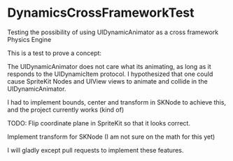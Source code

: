 DynamicsCrossFrameworkTest
==========================

Testing the possibility of using UIDynamicAnimator as a cross framework Physics Engine

This is a test to prove a concept:

The UIDynamicAnimator does not care what its animating, as long as it responds to the UIDynamicItem protocol. I hypothesized that one could cause SpriteKit Nodes and UIView views to animate and collide in the UIDynamicAnimator.

I had to implement bounds, center and transform in SKNode to achieve this, and the project currently works (kind of)

TODO:
Flip coordinate plane in SpriteKit so that it looks correct.

Implement transform for SKNode (I am not sure on the math for this yet)

I will gladly except pull requests to implement these features.
